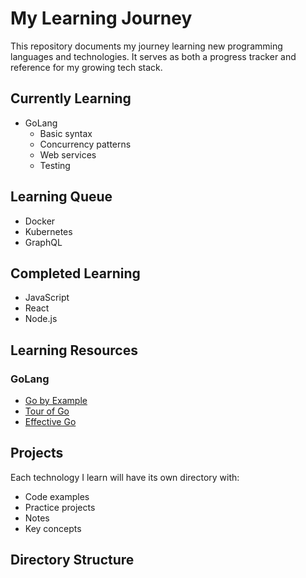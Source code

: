 # My Learning Journey

This repository documents my journey learning new programming languages and technologies. It serves as both a progress tracker and reference for my growing tech stack.

## Currently Learning

- GoLang
  - Basic syntax
  - Concurrency patterns
  - Web services
  - Testing

## Learning Queue

- Docker
- Kubernetes
- GraphQL

## Completed Learning

- JavaScript
- React
- Node.js

## Learning Resources

### GoLang
- [Go by Example](https://gobyexample.com/)
- [Tour of Go](https://tour.golang.org/)
- [Effective Go](https://golang.org/doc/effective_go)

## Projects

Each technology I learn will have its own directory with:
- Code examples
- Practice projects
- Notes
- Key concepts

## Directory Structure

